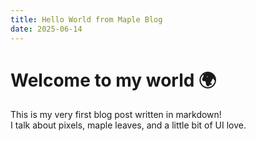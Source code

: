 ```yaml
---
title: Hello World from Maple Blog
date: 2025-06-14
---
```


# Welcome to my world 🌍

This is my very first blog post written in markdown!  
I talk about pixels, maple leaves, and a little bit of UI love.
